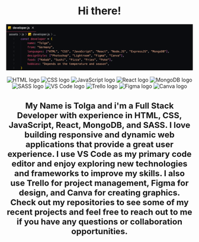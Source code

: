 <h1 align="center">Hi there!</h1>

![altText="aboutMe"](https://github.com/TolgaSC/TolgaSC/blob/850e59219a8ecca306600b8dfa16e446d550245a/developer.png)

<p align="center"> <img src="https://img.icons8.com/color/48/000000/html-5--v1.png" alt="HTML logo"/> <img src="https://img.icons8.com/color/48/000000/css3.png" alt="CSS logo"/> <img src="https://img.icons8.com/color/48/000000/javascript--v1.png" alt="JavaScript logo"/> <img src="https://img.icons8.com/color/48/000000/react-native.png" alt="React logo"/> <img src="https://img.icons8.com/color/48/000000/mongodb.png" alt="MongoDB logo"/> <img src="https://img.icons8.com/color/48/000000/sass.png" alt="SASS logo"/> <img src="https://img.icons8.com/color/48/000000/visual-studio-code-2019.png" alt="VS Code logo"/> <img src="https://img.icons8.com/color/48/000000/trello.png" alt="Trello logo"/> <img src="https://img.icons8.com/color/48/000000/figma--v1.png" alt="Figma logo"/> <img src="https://img.icons8.com/color/48/000000/canva.png" alt="Canva logo"/> </p>

<h3 align="center" style="font-size: 22px;"> My Name is Tolga and i'm a Full Stack Developer with experience in HTML, CSS, JavaScript, React, MongoDB, and SASS. 
I love building responsive and dynamic web applications that provide a great user experience. 
I use VS Code as my primary code editor and enjoy exploring new technologies and frameworks to improve my skills. 
I also use Trello for project management, Figma for design, and Canva for creating graphics. 
Check out my repositories to see some of my recent projects and feel free to reach out to me if you have any questions or collaboration opportunities.</h3>
